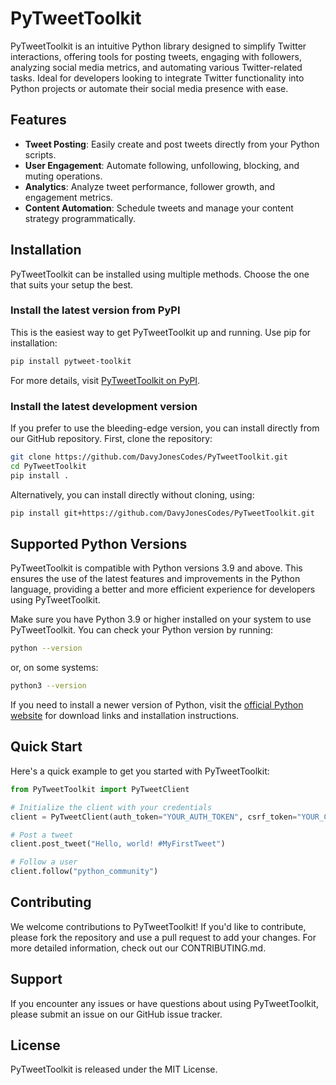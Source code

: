 # PyTweetToolkit

PyTweetToolkit is an intuitive Python library designed to simplify Twitter interactions, offering tools for posting tweets, engaging with followers, analyzing social media metrics, and automating various Twitter-related tasks. Ideal for developers looking to integrate Twitter functionality into Python projects or automate their social media presence with ease.

## Features

- **Tweet Posting**: Easily create and post tweets directly from your Python scripts.
- **User Engagement**: Automate following, unfollowing, blocking, and muting operations.
- **Analytics**: Analyze tweet performance, follower growth, and engagement metrics.
- **Content Automation**: Schedule tweets and manage your content strategy programmatically.

## Installation

PyTweetToolkit can be installed using multiple methods. Choose the one that suits your setup the best.

### Install the latest version from PyPI

This is the easiest way to get PyTweetToolkit up and running. Use pip for installation:

```bash
pip install pytweet-toolkit
```

For more details, visit [PyTweetToolkit on PyPI](https://pypi.org/project/pytweet-toolkit/).

### Install the latest development version

If you prefer to use the bleeding-edge version, you can install directly from our GitHub repository. First, clone the repository:

```bash
git clone https://github.com/DavyJonesCodes/PyTweetToolkit.git
cd PyTweetToolkit
pip install .
```

Alternatively, you can install directly without cloning, using:

```bash
pip install git+https://github.com/DavyJonesCodes/PyTweetToolkit.git
```

## Supported Python Versions

PyTweetToolkit is compatible with Python versions 3.9 and above. This ensures the use of the latest features and improvements in the Python language, providing a better and more efficient experience for developers using PyTweetToolkit.

Make sure you have Python 3.9 or higher installed on your system to use PyTweetToolkit. You can check your Python version by running:

```bash
python --version
```

or, on some systems:

```bash
python3 --version
```

If you need to install a newer version of Python, visit the [official Python website](https://www.python.org/downloads/) for download links and installation instructions.

## Quick Start

Here's a quick example to get you started with PyTweetToolkit:

```python
from PyTweetToolkit import PyTweetClient

# Initialize the client with your credentials
client = PyTweetClient(auth_token="YOUR_AUTH_TOKEN", csrf_token="YOUR_CSRF_TOKEN")

# Post a tweet
client.post_tweet("Hello, world! #MyFirstTweet")

# Follow a user
client.follow("python_community")
```

## Contributing

We welcome contributions to PyTweetToolkit! If you'd like to contribute, please fork the repository and use a pull request to add your changes. For more detailed information, check out our CONTRIBUTING.md.

## Support

If you encounter any issues or have questions about using PyTweetToolkit, please submit an issue on our GitHub issue tracker.

## License

PyTweetToolkit is released under the MIT License.
